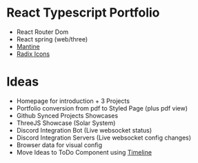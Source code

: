 # React Typescript Portfolio
* React Router Dom
* React spring (web/three)
* [Mantine](https://mantine.dev/)
* [Radix Icons](https://icons.modulz.app/)

# Ideas
* Homepage for introduction + 3 Projects
* Portfolio conversion from pdf to Styled Page (plus pdf view)
* Github Synced Projects Showcases
* ThreeJS Showcase (Solar System)
* Discord Integration Bot (Live websocket status)
* Discord Integration Servers (Live websocket config changes) 
* Browser data for visual config
* Move Ideas to ToDo Component using [Timeline](https://mantine.dev/core/timeline/)